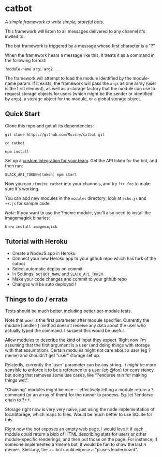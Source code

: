 catbot
===

_A simple framework to write simple, stateful bots._

This framework will listen to all messages delivered to any channel it's invited to.

The bot framework is triggered by a message whose first character is a "?"

When the framework hears a message like this, it treats it as a command in the following format:

```?module-name arg1 arg2 ...```

The framework will attempt to load the module identified by the module-name param. If it exists,
the framework will pass the `args` as one array (user is the first element), as well as a storage
factory that the module can use to request storage objects for users (which might be the sender or
identified by args), a storage object for the module, or a global storage object.

Quick Start
---

Clone this repo and get all its dependencies:

```git clone https://github.com/Moishe/catbot.git```

```cd catbot```

```npm install```

Set up a [custom integration for your team](https://api.slack.com/bot-users). Get the API token for the bot, and then run:

```SLACK_API_TOKEN=[token] npm start```

Now you can `/invite catbot` into your channels, and try `?++ foo` to make sure it's working.

You can add new modules in the `modules` directory; look at `echo.js` and `++.js` for sample code.

*Note:* If you want to use the ?meme module, you'll also need to install the imagemagick binaries:

```brew install imagemagick```

Tutorial with Heroku
---

* Create a NodeJS app in Heroku
* Connect your new Heroku app to your github repo which has fork of the catbot
* Select automatic deploy on commit
* In Settings, set `BOT_NAME` and `SLACK_API_TOKEN`
* Make your code changes and commit to your github repo
* Changes will be auto deployed !


Things to do / errata
---

Tests should be much better, including better per-module tests.

Note that `user` is the first parameter after module specifier. Currently the module handler() method doesn't
receive any data about the user who actually typed the command. I suspect this would be useful.

Allow modules to describe the kind of input they expect. Right now I'm assuming that the first argument is a
user (and doing things with storage with that assumption). Certain modules might not care about a user (eg ?meme)
and shouldn't get "user" storage set up.

Relatedly, currently the 'user' parameter can be any string. It _might_ be more sensible to enforce it to be a reference
to a user (eg @foo) for consistency but doing that removes some use cases, like "?endorse rain for making things wet".

"Chaining" modules might be nice -- effectively letting a module return a ?command (or an array of them) for the runner
to process. Eg. let ?endorse chain to ?++.

Storage right now is very very naïve, just using the node implementation of localStorage, which maps to files.
Would be much better to use SQLite for this.

Right now the bot exposes an empty web page. I would love it if each module could return a blob of HTML describing
stats for users or other module-specific renderings, and then put those on the page. For instance, if someone
implemented a ?meme bot, it would be fun to show the last _n_ memes. Similarly, the ++ bot could expose a "pluses leaderboard".

